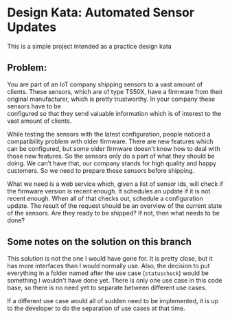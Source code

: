 # Design Kata: Automated Sensor Updates
This is a simple project intended as a practice design kata

## Problem:
You are part of an IoT company shipping sensors to a vast amount of clients. These sensors, which are of type TS50X, 
have a firmware from their original manufacturer, which is pretty trustworthy. In your company these sensors have to be  
configured so that they send valuable information which is of interest to the vast amount of clients.

While testing the sensors with the latest configuration, people noticed a compatibility problem with older firmware. There 
are new features which can be configured, but some older firmware doesn't know how to deal with those new features. 
So the sensors only do a part of what they should be doing. We can’t have that, our company stands for high quality and 
happy customers. So we need to prepare these sensors before shipping. 

What we need is a web service which, given a list of sensor ids, will check if the firmware version is recent enough. It 
schedules an update if it is not recent enough. When all of that checks out, schedule a configuration update. The result
of the request should be an overview of the current state of the sensors. Are they ready to be shipped? If not, then what
needs to be done?

## Some notes on the solution on this branch

This solution is not the one I would have gone for. It is pretty close, but it has more interfaces than I would 
normally use. Also, the decision to put everything in a folder named after the use case (`statuscheck`) would be something
I wouldn't have done yet. There is only one use case in this code base, so there is no need yet to separate between 
different use cases. 

If a different use case would all of sudden need to be implemented, it is up to the developer to do the separation of 
use cases at that time.

